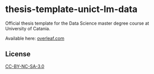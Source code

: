 # thesis-template-unict-lm-data

Official thesis template for the Data Science master degree course at University of Catania.

Available here: [overleaf.com](https://www.overleaf.com/latex/templates/thesis-data-science-lm-data-unict/nfryrvncgpgf)

## License

[CC-BY-NC-SA-3.0](https://creativecommons.org/licenses/by-nc-sa/3.0/)
